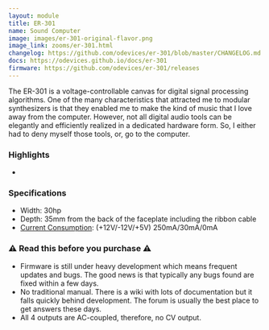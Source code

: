 ```yaml
---
layout: module
title: ER-301
name: Sound Computer
image: images/er-301-original-flavor.png
image_link: zooms/er-301.html
changelog: https://github.com/odevices/er-301/blob/master/CHANGELOG.md
docs: https://odevices.github.io/docs/er-301
firmware: https://github.com/odevices/er-301/releases
---
```


The ER-301 is a voltage-controllable canvas for digital signal processing algorithms.  One of the many characteristics that attracted me to modular synthesizers is that they enabled me to make the kind of music that I love away from the computer.  However, not all digital audio tools can be elegantly and efficiently realized in a dedicated hardware form.  So, I either had to deny myself those tools, or, go to the computer. 

### Highlights
* 

### Specifications
* Width: 30hp 
* Depth: 35mm from the back of the faceplate including the ribbon cable
* [Current Consumption](http://wiki.orthogonaldevices.com/index.php/ER-301/Power): (+12V/-12V/+5V) 250mA/30mA/0mA

### :warning: Read this before you purchase :warning:
* Firmware is still under heavy development which means frequent updates and bugs.  The good news is that typically any bugs found are fixed within a few days.
* No traditional manual.  There is a wiki with lots of documentation but it falls quickly behind development.  The forum is usually the best place to get answers these days.
* All 4 outputs are AC-coupled, therefore, no CV output.